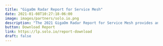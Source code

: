 ```yaml
---
title: "GigaOm Radar Report for Service Mesh"
date: 2021-01-08T10:27:18-06:00
image: images/partners/solo.io.png
description: "The 2021 GigaOm Radar Report for Service Mesh provides an analysis that plots the relative value and progression of service mesh solutions and highlights the innovators and leaders in the market. The Key Criteria report delivers a detailed market sector analysis and the impact key product features have on characteristics such as scalability, performance, and TCO."
button: Download Report
link: https://lp.solo.io/report-download
draft: false
---
```

